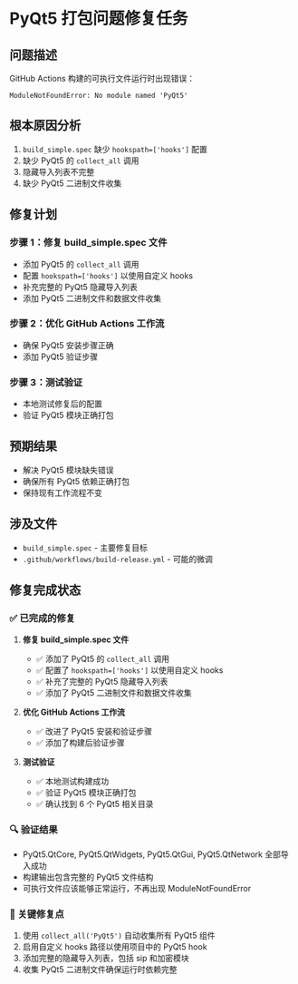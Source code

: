 # PyQt5 打包问题修复任务

## 问题描述
GitHub Actions 构建的可执行文件运行时出现错误：
```
ModuleNotFoundError: No module named 'PyQt5'
```

## 根本原因分析
1. `build_simple.spec` 缺少 `hookspath=['hooks']` 配置
2. 缺少 PyQt5 的 `collect_all` 调用
3. 隐藏导入列表不完整
4. 缺少 PyQt5 二进制文件收集

## 修复计划

### 步骤 1：修复 build_simple.spec 文件
- 添加 PyQt5 的 `collect_all` 调用
- 配置 `hookspath=['hooks']` 以使用自定义 hooks
- 补充完整的 PyQt5 隐藏导入列表
- 添加 PyQt5 二进制文件和数据文件收集

### 步骤 2：优化 GitHub Actions 工作流
- 确保 PyQt5 安装步骤正确
- 添加 PyQt5 验证步骤

### 步骤 3：测试验证
- 本地测试修复后的配置
- 验证 PyQt5 模块正确打包

## 预期结果
- 解决 PyQt5 模块缺失错误
- 确保所有 PyQt5 依赖正确打包
- 保持现有工作流程不变

## 涉及文件
- `build_simple.spec` - 主要修复目标
- `.github/workflows/build-release.yml` - 可能的微调

## 修复完成状态

### ✅ 已完成的修复
1. **修复 build_simple.spec 文件**
   - ✅ 添加了 PyQt5 的 `collect_all` 调用
   - ✅ 配置了 `hookspath=['hooks']` 以使用自定义 hooks
   - ✅ 补充了完整的 PyQt5 隐藏导入列表
   - ✅ 添加了 PyQt5 二进制文件和数据文件收集

2. **优化 GitHub Actions 工作流**
   - ✅ 改进了 PyQt5 安装和验证步骤
   - ✅ 添加了构建后验证步骤

3. **测试验证**
   - ✅ 本地测试构建成功
   - ✅ 验证 PyQt5 模块正确打包
   - ✅ 确认找到 6 个 PyQt5 相关目录

### 🔍 验证结果
- PyQt5.QtCore, PyQt5.QtWidgets, PyQt5.QtGui, PyQt5.QtNetwork 全部导入成功
- 构建输出包含完整的 PyQt5 文件结构
- 可执行文件应该能够正常运行，不再出现 ModuleNotFoundError

### 📝 关键修复点
1. 使用 `collect_all('PyQt5')` 自动收集所有 PyQt5 组件
2. 启用自定义 hooks 路径以使用项目中的 PyQt5 hook
3. 添加完整的隐藏导入列表，包括 sip 和加密模块
4. 收集 PyQt5 二进制文件确保运行时依赖完整
